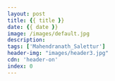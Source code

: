 ```yaml
---
layout: post
title: {{ title }}
date: {{ date }}
image: /images/default.jpg
description:
tags: ['Mahendranath_Salettur']
header-img: "images/header3.jpg"
cdn: 'header-on'
index: 0
---
```


